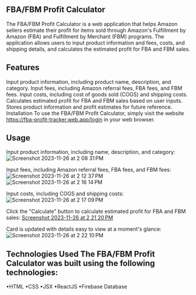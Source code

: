 FBA/FBM Profit Calculator
-------------------------

The FBA/FBM Profit Calculator is a web application that helps Amazon sellers estimate their profit for items sold through Amazon's Fulfillment by Amazon (FBA) and Fulfillment by Merchant (FBM) programs. The application allows users to input product information and fees, costs, and shipping details, and calculates the estimated profit for FBA and FBM sales.

Features
--------

Input product information, including product name, description, and category.
Input fees, including Amazon referral fees, FBA fees, and FBM fees.
Input costs, including cost of goods sold (COGS) and shipping costs.
Calculates estimated profit for FBA and FBM sales based on user inputs.
Stores product information and profit estimates for future reference.
Installation
To use the FBA/FBM Profit Calculator, simply visit the website https://fba-profit-tracker.web.app/login in your web browser.

Usage
-----
Input product information, including name, description, and category:
![Screenshot 2023-11-26 at 2 08 31 PM](https://github.com/jhalzel/Amazon-Seller-Profit-Calculator/assets/53026637/4a5bb025-f25f-46a6-9990-e7848ccece03)


Input fees, including Amazon referral fees, FBA fees, and FBM fees:
![Screenshot 2023-11-26 at 2 12 37 PM](https://github.com/jhalzel/Amazon-Seller-Profit-Calculator/assets/53026637/f63fd6bd-8617-4d6d-9e53-c265d1fd180b)
![Screenshot 2023-11-26 at 2 16 14 PM](https://github.com/jhalzel/Amazon-Seller-Profit-Calculator/assets/53026637/5b0b8d8d-baf4-425b-b907-169d865586fc)


Input costs, including COGS and shipping costs:
![Screenshot 2023-11-26 at 2 17 09 PM](https://github.com/jhalzel/Amazon-Seller-Profit-Calculator/assets/53026637/fc4092da-8266-4a9e-8376-836b4c3117e4)


Click the "Calculate" button to calculate estimated profit for FBA and FBM sales:
[Screenshot 2023-11-26 at 2 21 20 PM](https://github.com/jhalzel/Amazon-Seller-Profit-Calculator/assets/53026637/d4b6a49d-9333-454b-866a-e24b2f3d277a)

Card is updated with details easy to view at a moment's glance:
![Screenshot 2023-11-26 at 2 22 10 PM](https://github.com/jhalzel/Amazon-Seller-Profit-Calculator/assets/53026637/582b871a-9af6-4779-ac28-82839997c036)



Technologies Used
The FBA/FBM Profit Calculator was built using the following technologies:
-------------------------------------------------------------------------

•HTML
•CSS
•JSX
•ReactJS
•Firebase Database
